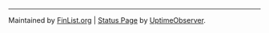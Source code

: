 ------
Maintained by [FinList.org](https://FinList.org) | [Status Page](https://status.finlist.org) by [UptimeObserver](https://uptimeobserver.com/).